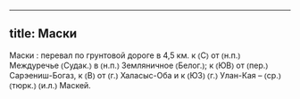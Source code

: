 
---
title: Маски
---
Маски
: перевал по грунтовой дороге в 4,5 км. к ⦅С⦆ от ⦅н.п.⦆ Междуречье ⦅Судак.⦆ в ⦅н.п.⦆ Земляничное ⦅Белог.⦆; к ⦅ЮВ⦆ от ⦅пер.⦆ Сарэениш-Богаз, к ⦅В⦆ от ⦅г.⦆ Халасыс-Оба и к ⦅ЮЗ⦆ ⦅г.⦆ Улан-Кая – ⦅ср.⦆ ⦅тюрк.⦆ ⦅и.л.⦆ Маскей.
